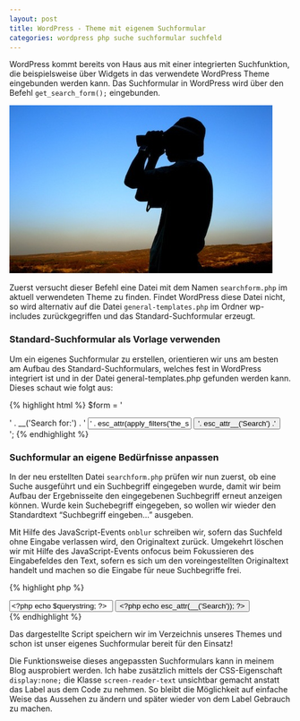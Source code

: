 ```yaml
---
layout: post
title: WordPress - Theme mit eigenem Suchformular
categories: wordpress php suche suchformular suchfeld
---
```


WordPress kommt bereits von Haus aus mit einer integrierten Suchfunktion, die beispielsweise über Widgets in das verwendete WordPress Theme eingebunden werden kann. Das Suchformular in WordPress wird über den Befehl `get_search_form();` eingebunden.

![Traveller von asifthebes](/images/2010-02-25/921297_20318911.jpg)

Zuerst versucht dieser Befehl eine Datei mit dem Namen `searchform.php` im aktuell verwendeten Theme zu finden. Findet WordPress diese Datei nicht, so wird alternativ auf die Datei `general-templates.php` im Ordner wp-includes zurückgegriffen und das Standard-Suchformular erzeugt.

### Standard-Suchformular als Vorlage verwenden

Um ein eigenes Suchformular zu erstellen, orientieren wir uns am besten am Aufbau des Standard-Suchformulars, welches fest in WordPress integriert ist und in der Datei general-templates.php gefunden werden kann. Dieses schaut wie folgt aus:

{% highlight html %}
$form = '<form role="search" method="get" id="searchform" action="' . get_option('home') . '/" >
  <div>
    <label class="screen-reader-text" for="s">' . __('Search for:') . '</label>
    <input type="text" value="' . esc_attr(apply_filters('the_search_query', get_search_query())) . '" name="s" id="s" />
    <input type="submit" id="searchsubmit" value="'. esc_attr__('Search') .'" />
  </div>
</form>';
{% endhighlight %}

### Suchformular an eigene Bedürfnisse anpassen

In der neu erstellten Datei `searchform.php` prüfen wir nun zuerst, ob eine Suche ausgeführt und ein Suchbegriff eingegeben wurde, damit wir beim Aufbau der Ergebnisseite den eingegebenen Suchbegriff erneut anzeigen können. Wurde kein Suchebegriff eingegeben, so wollen wir wieder den Standardtext “Suchbegriff eingeben…” ausgeben.

Mit Hilfe des JavaScript-Events `onblur` schreiben wir, sofern das Suchfeld ohne Eingabe verlassen wird, den Originaltext zurück. Umgekehrt löschen wir mit Hilfe des JavaScript-Events onfocus beim Fokussieren des Eingabefeldes den Text, sofern es sich um den voreingestellten Originaltext handelt und machen so die Eingabe für neue Suchbegriffe frei.

{% highlight php %}
<?php
/*
 * Zeichenkette für den Standardtext definieren sowie den gegebenenfalls
 * eingegebenen Suchbegriff speichern. Alternativ den Standardtext
 * anzeigen, falls kein Suchbegriff eingegeben wurde.
 */
$querystring = esc_attr(apply_filters('the_search_query', get_search_query()));
$searchstring = "Suchbegriff eingeben...";
if (empty($querystring)) { $querystring = $searchstring; }
?>
<form role="search" method="get" id="searchform" action="<?php echo get_option('home'); ?>">
    <div>
        <label class="screen-reader-text" for="s"><?php echo __('Search for:'); ?></label>
        <input type="text" name="s" id="s" value="<?php echo $querystring; ?>"
            onblur="if (this.value == '') { this.value = '<?php echo $searchstring; ?>'; }"
            onfocus="if (this.value == '<?php echo $searchstring; ?>') { this.value = ''; }" />
        <input type="submit" id="searchsubmit" value="<?php echo esc_attr(__('Search')); ?>" />
    </div>
</form>
{% endhighlight %}

Das dargestellte Script speichern wir im Verzeichnis unseres Themes und schon ist unser eigenes Suchformular bereit für den Einsatz!

Die Funktionsweise dieses angepassten Suchformulars kann in meinem Blog ausprobiert werden. Ich habe zusätzlich mittels der CSS-Eigenschaft `display:none;` die Klasse `screen-reader-text` unsichtbar gemacht anstatt das Label aus dem Code zu nehmen. So bleibt die Möglichkeit auf einfache Weise das Aussehen zu ändern und später wieder von dem Label Gebrauch zu machen.
